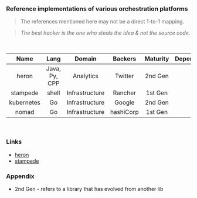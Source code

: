 ### Reference implementations of various orchestration platforms

> The references mentioned here may not be a direct 1-to-1 mapping.

> *The best hacker is the one who steals the idea & not the source code*.

<br />

| Name          | Lang          | Domain         | Backers  | Maturity  | Dependencies |  UI   | Active | 
| :-----------: |:-------------:| :-------:      | :-----:  | :-----:   |  :------:    | :---: |  :---: |
| heron         | Java, Py, CPP |  Analytics     | Twitter  | 2nd Gen   |  ..          | ..    | Yes    |
| stampede      | shell         | Infrastructure | Rancher  | 1st Gen   |  ..          | ..    | No     |
| kubernetes    | Go            | Infrastructure | Google   | 2nd Gen   |  ..          | Yes   | Yes    |
| nomad         | Go            | Infrastructure | hashiCorp| 1st Gen   |  ..          | ..    | Yes    |

<br />

### Links

- [heron](https://github.com/twitter/heron/tree/master/heron)
- [stampede](https://github.com/cattleio/stampede)


### Appendix

- 2nd Gen - refers to a library that has evolved from another lib
